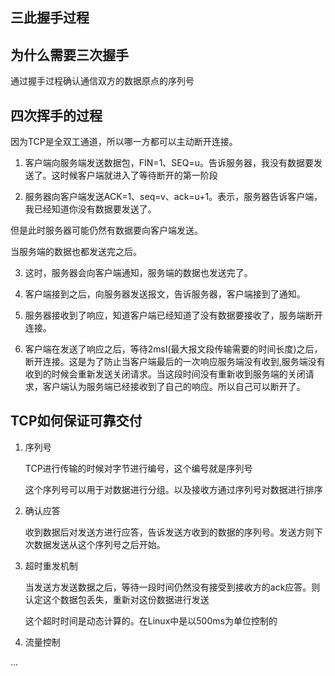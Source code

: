 
## 三此握手过程


## 为什么需要三次握手

通过握手过程确认通信双方的数据原点的序列号

## 四次挥手的过程

因为TCP是全双工通道，所以哪一方都可以主动断开连接。

1. 客户端向服务端发送数据包，FIN=1、SEQ=u。告诉服务器，我没有数据要发送了。这时候客户端就进入了等待断开的第一阶段

2. 服务器向客户端发送ACK=1、seq=v、ack=u+1。表示，服务器告诉客户端，我已经知道你没有数据要发送了。

但是此时服务器可能仍然有数据要向客户端发送。

当服务端的数据也都发送完之后。

3. 这时，服务器会向客户端通知，服务端的数据也发送完了。

4. 客户端接到之后，向服务器发送报文，告诉服务器，客户端接到了通知。

5. 服务器接收到了响应，知道客户端已经知道了没有数据要接收了，服务端断开连接。

6. 客户端在发送了响应之后，等待2msl(最大报文段传输需要的时间长度)之后，断开连接。这是为了防止当客户端最后的一次响应服务端没有收到,服务端没有收到的时候会重新发送关闭请求。当这段时间没有重新收到服务端的关闭请求，客户端认为服务端已经接收到了自己的响应。所以自己可以断开了。

## TCP如何保证可靠交付

1. 序列号

    TCP进行传输的时候对字节进行编号，这个编号就是序列号

    这个序列号可以用于对数据进行分组。以及接收方通过序列号对数据进行排序

2. 确认应答

    收到数据后对发送方进行应答，告诉发送方收到的数据的序列号。发送方则下次数据发送从这个序列号之后开始。
    
3. 超时重发机制

    当发送方发送数据之后，等待一段时间仍然没有接受到接收方的ack应答。则认定这个数据包丢失，重新对这份数据进行发送

    这个超时时间是动态计算的。在Linux中是以500ms为单位控制的

4. 流量控制

...

